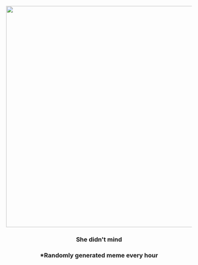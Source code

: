 <p align="center">
        <img src="https://i.redd.it/4eb981vzil891.gif" width="600" height="600">
        </p>
        <h3 align="center">She didn't mind</h3>
        <h3 align="center">*Randomly generated meme every hour</h3>
    
